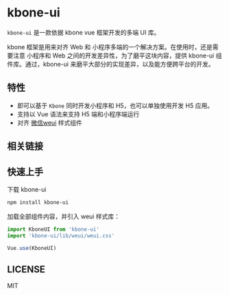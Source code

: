 # kbone-ui

`kbone-ui` 是一款依据 kbone vue 框架开发的多端 UI 库。


kbone 框架是用来对齐 Web 和 小程序多端的一个解决方案。在使用时，还是需要注意 小程序和 Web 之间的开发差异性，为了磨平这块内容，提供 kbone-ui 组件库。通过，kbone-ui 来磨平大部分的实现差异，以及能方便跨平台的开发。

## 特性

* 即可以基于 `Kbone` 同时开发小程序和 H5，也可以单独使用开发 H5 应用。
* 支持以 Vue 语法来支持 H5 端和小程序端运行
* 对齐 [微信weui](https://weui.io) 样式组件


## 相关链接


## 快速上手

下载 kbone-ui

```sh
npm install kbone-ui  
```

加载全部组件内容，并引入 weui 样式库：

```js
import KboneUI from 'kbone-ui'
import 'kbone-ui/lib/weui/weui.css'

Vue.use(KboneUI)
```


## LICENSE

MIT